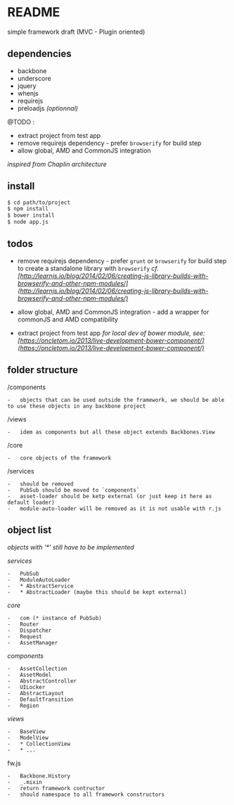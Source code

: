 README
============================================

simple framework draft
(MVC - Plugin oriented)

dependencies
--------------------------------------------

-   backbone
-   underscore
-   jquery
-   whenjs
-   requirejs
-   preloadjs _(optionnal)_


@TODO :

-   extract project from test app
-   remove requirejs dependency - prefer `browserify` for build step
-   allow global, AMD and CommonJS integration

_inspired from Chaplin architecture_

install
--------------------------------------------

```sh
$ cd path/to/project
$ npm install
$ bower install
$ node app.js
```


todos
--------------------------------------------

-   remove requirejs dependency - prefer `grunt` or `browserify` for build step to create a standalone library with `browserify`
    _cf. [http://learnjs.io/blog/2014/02/06/creating-js-library-builds-with-browserify-and-other-npm-modules/](http://learnjs.io/blog/2014/02/06/creating-js-library-builds-with-browserify-and-other-npm-modules/)_

-   allow global, AMD and CommonJS integration - add a wrapper for commonJS and AMD compatibility

-   extract project from test app
    _for local dev of bower module, see: [https://oncletom.io/2013/live-development-bower-component/](https://oncletom.io/2013/live-development-bower-component/)_


folder structure
--------------------------------------------

/components

    -   objects that can be used outside the framework, we should be able to use these objects in any backbone project

/views

    -   idem as components but all these object extends Backbones.View

/core

    -   core objects of the framework

/services

    -   should be removed
    -   PubSub should be moved to `components`
    -   asset-loader should be ketp external (or just keep it here as default loader)
    -   module-auto-loader will be removed as it is not usable with r.js



object list
--------------------------------------------

_objects with '*' still have to be implemented_


_services_

    -   PubSub
    -   ModuleAutoLoader
    -   * AbstractService
    -   * AbstractLoader (maybe this should be kept external)

_core_

    -   com (* instance of PubSub)
    -   Router
    -   Dispatcher
    -   Request
    -   AssetManager

_components_

    -   AssetCollection
    -   AssetModel
    -   AbstractController
    -   UILocker
    -   AbstractLayout
    -   DefaultTransition
    -   Region

_views_

    -   BaseView
    -   ModelView
    -   * CollectionView
    -   * ...

fw.js

    -   Backbone.History
    -   _.mixin
    -   return framework contructor
    -   should namespace to all framework constructors
